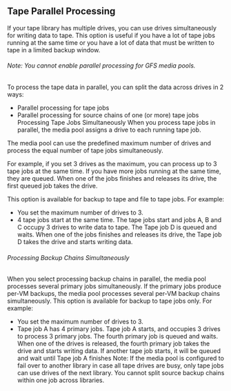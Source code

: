 ## Tape Parallel Processing
If your tape library has multiple drives, you can use drives simultaneously for writing data to tape. This option is useful if you have a lot of tape jobs running at the same time or you have a lot of data that must be written to tape in a limited backup window.
######  Note:  You cannot enable parallel processing for GFS media pools.


To process the tape data in parallel, you can split the data across drives in 2 ways:
- Parallel processing for tape jobs
- Parallel processing for source chains of one (or more) tape jobs Processing Tape Jobs Simultaneously When you process tape jobs in parallel, the media pool assigns a drive to each running tape job.

The media pool can use the predefined maximum number of drives and process the equal number of tape jobs simultaneously.

For example, if you set 3 drives as the maximum, you can process up to 3 tape jobs at the same time. If you have more jobs running at the same time, they are queued. When one of the jobs finishes and releases its drive, the first queued job takes the drive.

This option is available for backup to tape and file to tape jobs. For example:  
-	You set the maximum number of drives to 3.
-	4 tape jobs start at the same time. The tape jobs start and jobs A, B and C occupy 3 drives to write data to tape. The Tape job D is queued and waits. When one of the jobs finishes and releases its drive, the Tape job D takes the drive and starts writing data.

######  Processing Backup Chains Simultaneously

When you select processing backup chains in parallel, the media pool processes several primary jobs simultaneously. If the primary jobs produce per-VM backups, the media pool processes several per-VM backup chains simultaneously.
This option is available for backup to tape jobs only. For example:  
-	You set the maximum number of drives to 3.
-	Tape job A has 4 primary jobs. Tape job A starts, and occupies 3 drives to process 3 primary jobs. The fourth primary job is queued and waits. When one of the drives is released, the fourth primary job takes the drive and starts writing data.  If another tape job starts, it will be queued and wait until Tape job A finishes
Note:  If the media pool is configured to fail over to another library in case all tape drives are busy, only tape jobs can use drives of the next library. You cannot split source backup chains within one job across libraries.
